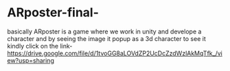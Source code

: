 # ARposter-final-
basically ARposter is a game where we work in unity and develope a character and by seeing the image it popup as a 3d character to see it kindly click on the link-https://drive.google.com/file/d/1tvoGG8aLOVdZP2UcDcZzdWzlAkMqTfk_/view?usp=sharing
